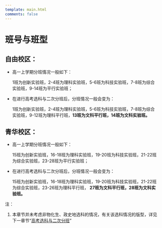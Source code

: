 ```yaml
---
template: main.html
comments: false
---
```


# 班号与班型

## 自由校区：

- 高一上学期分班情况一般如下：
  
  1班为创新实验班，2-4班为理科实验班，5-6班为科技实验班，7-8班为综合实验班，9-14班为平行实验班；

- 在进行高考选科与二次分班后，分班情况一般会变为：

  1班为创新实验班，2-4班为理科实验班，5-6班为科技实验班，7-8班为综合实验班，9-12班为理科平行班，__13班为文科平行班，14班为文科实验班。__

## 青华校区：

- 高一上学期分班情况一般如下：

  15班为创新实验班，16-18班为理科实验班，19-20班为科技实验班，21-22班为综合实验班，23-28班为平行实验班；

- 在进行高考选科与二次分班后，分班情况一般会变为：
  
  15班为创新实验班，16-18班为理科实验班，19-20班为科技实验班，21-22班为综合实验班，23-26班为理科平行班， __27班为文科平行班，28班为文科实验班。__
  
注：
1.  本章节并未考虑非物化生、政史地选科的情况，有关该选科情况的版型，详见下一章节“[高考选科与二次分班](./gaokao.md)”
